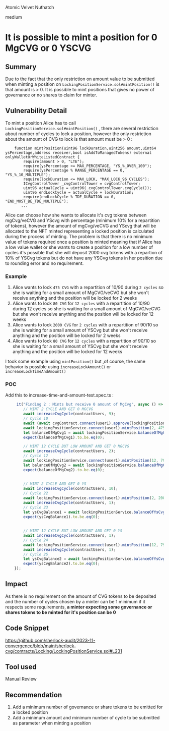 Atomic Velvet Nuthatch

medium

# It is possible to mint a position for 0 MgCVG or 0 YSCVG

## Summary
Due to the fact that the only restriction on amount value to be submitted when minting a position on `LockingPositionService.sol#mintPosition()` is that amount is > 0. It is possible to mint positions that gives no power of governance or no shares to claim for minter.

## Vulnerability Detail
To mint a position Alice has to call `LockingPositionService.sol#mintPosition()` , there are several restriction about number of cycles to lock a position, however the only restriction about the amount of CVG to lock is that amount must be > 0 : 
```solidity
    function mintPosition(uint96 lockDuration,uint256 amount,uint64 ysPercentage,address receiver,bool isAddToManagedTokens) external onlyWalletOrWhiteListedContract {
        require(amount > 0, "LTE");
        require(ysPercentage <= MAX_PERCENTAGE, "YS_%_OVER_100");
        require(ysPercentage % RANGE_PERCENTAGE == 0, "YS_%_10_MULTIPLE");
        require(lockDuration <= MAX_LOCK, "MAX_LOCK_96_CYCLES");
        ICvgControlTower _cvgControlTower = cvgControlTower;
        uint96 actualCycle = uint96(_cvgControlTower.cvgCycle());
        uint96 endLockCycle = actualCycle + lockDuration;
        require(endLockCycle % TDE_DURATION == 0, "END_MUST_BE_TDE_MULTIPLE");
       ...
```

Alice can choose how she wants to allocate it's cvg tokens between mgCvg/veCVG and YScvg with percentage (minimum 10% for a repartition of tokens), however the amount of mgCvg/veCVG and YScvg that will be allocated to the NFT minted representing a locked position is calculated during the process of minting. 
The problem is that there is no minimum value of tokens required once a position is minted meaning that if Alice has a low value wallet or she wants to create a position for a low number of cycles it's possible that she will deposit 2000 cvg tokens with a repartion of 10% of YSCvg tokens but do not have any YSCvg tokens in her position due to rounding error and no requirement.

### Example 
1. Alice wants to lock `475 CVG` with a repartition of 10/90 during `2 cycles` so she is waiting for a small amount of MgCVG/veCVG  but she won't receive anything and the position will be locked for 2 weeks
2. Alice wants to lock `80 CVG` for `12 cycles` with a repartition of 10/90 during 12 cycles so she is waiting for a small amount of MgCVG/veCVG  but she won't receive anything and the position will be locked for 12 weeks
3. Alice wants to lock `2000 CVG` for `2 cycles` with a repartition of 90/10 so she is waiting for a small amount of YSCvg but she won't receive anything and the position will be locked for 2 weeks
4. Alice wants to lock `80 CVG` for `12 cycles` with a repartition of 90/10 so she is waiting for a small amount of YSCvg but she won't receive anything and the position will be locked for 12 weeks

I took some example using `mintPosition()` but ,of course, the same behavior is possible using `increaseLockAmount()` or `increaseLockTimeAndAmount()`

### POC 
Add this to increase-time-and-amount-test.spec.ts : 
```Typescript
     it("Finding 2 : Mints but receive 0 amount of MgCvg", async () => {
        // MINT 2 CYCLE AND GET 0 MGCVG 
        await increaseCvgCycle(contractUsers, 9);
        // Cycle 10
        await (await cvgContract.connect(user1).approve(lockingPositionService, ethers.parseEther("10"))).wait();
        await lockingPositionService.connect(user1).mintPosition(2, 475, 90, user1, false);
        let balanceOfMgCvg1 = await lockingPositionService.balanceOfMgCvg(1);
        expect(balanceOfMgCvg1).to.be.eq(0);

        // MINT 12 CYCLE BUT LOW AMOUNT AND GET 0 MGCVG 
        await increaseCvgCycle(contractUsers, 2);
        // Cycle 12
        await lockingPositionService.connect(user1).mintPosition(12, 79, 90, user1, false);
        let balanceOfMgCvg2 = await lockingPositionService.balanceOfMgCvg(2);
        expect(balanceOfMgCvg2).to.be.eq(0);
        
        
        // MINT 2 CYCLE AND GET 0 YS
        await increaseCvgCycle(contractUsers, 10);
        // Cycle 22
        await lockingPositionService.connect(user1).mintPosition(2, 2000, 10, user1, false);
        await increaseCvgCycle(contractUsers, 1);
        // Cycle 23
        let ysCvgBalance1 = await lockingPositionService.balanceOfYsCvgAt(3, 23);
        expect(ysCvgBalance1).to.be.eq(0);
        
                
        // MINT 12 CYCLE BUT LOW AMOUNT AND GET 0 YS 
        await increaseCvgCycle(contractUsers, 1);
        // Cycle 24
        await lockingPositionService.connect(user1).mintPosition(12, 79, 10, user1, false);
        await increaseCvgCycle(contractUsers, 1);
        // Cycle 25
        let ysCvgBalance2 = await lockingPositionService.balanceOfYsCvgAt(4, 25);
        expect(ysCvgBalance2).to.be.eq(0);
    });
```

## Impact
As there is no requirement on the amount of CVG tokens to be deposited and the number of cycles chosen by a minter can be 1 minimum if it respects some requirements, **a minter expecting some governance or shares tokens to be minted for it's position can be 0**

## Code Snippet
https://github.com/sherlock-audit/2023-11-convergence/blob/main/sherlock-cvg/contracts/Locking/LockingPositionService.sol#L231

## Tool used

Manual Review

## Recommendation
1. Add a minimum number of governance or share tokens to be emitted for a locked position 
2. Add a minimum amount and minimum number of cycle to be submitted as parameter when minting a position